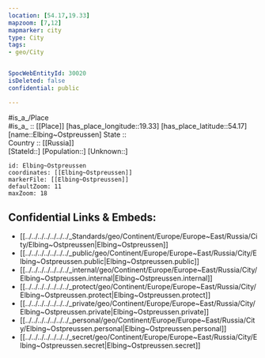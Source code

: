 ```yaml
---
location: [54.17,19.33] 
mapzoom: [7,12] 
mapmarker: city 
type: City
tags:
- geo/City


SpocWebEntityId: 30020
isDeleted: false
confidential: public

---
```

#is_a_/Place  
#is_a_ :: [[Place]] 
[has_place_longitude::19.33] 
[has_place_latitude::54.17] 
[name::Elbing~Ostpreussen] 
State ::  
Country :: [[Russia]]  
[StateId::] 
[Population::] 
[Unknown::] 


```leaflet
id: Elbing~Ostpreussen
coordinates: [[Elbing~Ostpreussen]] 
markerFile: [[Elbing~Ostpreussen]] 
defaultZoom: 11 
maxZoom: 18
```


## Confidential Links & Embeds: 
- [[../../../../../../../_Standards/geo/Continent/Europe/Europe~East/Russia/City/Elbing~Ostpreussen|Elbing~Ostpreussen]] 
- [[../../../../../../../_public/geo/Continent/Europe/Europe~East/Russia/City/Elbing~Ostpreussen.public|Elbing~Ostpreussen.public]] 
- [[../../../../../../../_internal/geo/Continent/Europe/Europe~East/Russia/City/Elbing~Ostpreussen.internal|Elbing~Ostpreussen.internal]] 
- [[../../../../../../../_protect/geo/Continent/Europe/Europe~East/Russia/City/Elbing~Ostpreussen.protect|Elbing~Ostpreussen.protect]] 
- [[../../../../../../../_private/geo/Continent/Europe/Europe~East/Russia/City/Elbing~Ostpreussen.private|Elbing~Ostpreussen.private]] 
- [[../../../../../../../_personal/geo/Continent/Europe/Europe~East/Russia/City/Elbing~Ostpreussen.personal|Elbing~Ostpreussen.personal]] 
- [[../../../../../../../_secret/geo/Continent/Europe/Europe~East/Russia/City/Elbing~Ostpreussen.secret|Elbing~Ostpreussen.secret]] 
